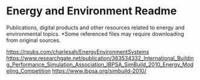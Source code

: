 # Energy and Environment Readme
Publications, digital products and other resources related to energy and environmental topics.
*Some referenced files may require downloading from original sources.

https://rpubs.com/charlesah/EnergyEnvironmentSystems
https://www.researchgate.net/publication/363534332_International_Building_Performance_Simulation_Association_IBPSA_SimBuild_2010_Energy_Modeling_Competition
https://www.ibpsa.org/simbuild-2010/
